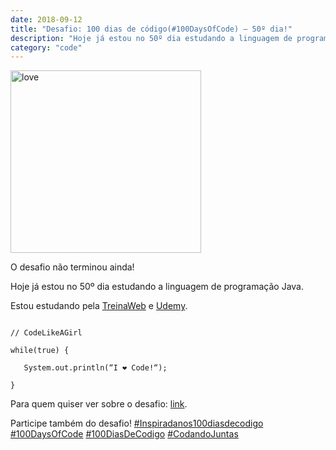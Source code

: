 ```yaml
---
date: 2018-09-12
title: "Desafio: 100 dias de código(#100DaysOfCode) – 50º dia!"
description: "Hoje já estou no 50º dia estudando a linguagem de programação Java."
category: "code"
---
```


<p class="alinhar"><img src="../assets/images-posts/codelove.jpg" alt="love" width="305" height="292"/></p>

O desafio não terminou ainda!

Hoje já estou no 50º dia estudando a linguagem de programação Java.

Estou estudando pela [TreinaWeb](https://www.treinaweb.com.br/) e [Udemy](https://www.udemy.com/).

<code>
// CodeLikeAGirl <br>
while(true) { <br>
&nbsp;&nbsp;&nbsp;System.out.println(“I ❤ Code!“); <br>
}
</code>

Para quem quiser ver sobre o desafio: [link](https://inspiradanacomputacao.com/blog/aprenda-a-programar-com-desafio-100-dias-de-codigo).

Participe também do desafio! [#Inspiradanos100diasdecodigo](https://twitter.com/hashtag/InspiradaNos100DiasDeCodigo?src=hash) [#100DaysOfCode](https://twitter.com/hashtag/100DaysOfCode?src=hash) [#100DiasDeCodigo](https://twitter.com/hashtag/100DiasDeCodigo?src=hash) [#CodandoJuntas](https://twitter.com/hashtag/CodandoJuntas?src=hash)